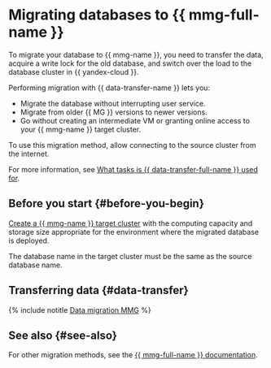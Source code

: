 # Migrating databases to {{ mmg-full-name }}

To migrate your database to {{ mmg-name }}, you need to transfer the data, acquire a write lock for the old database, and switch over the load to the database cluster in {{ yandex-cloud }}.

Performing migration with {{ data-transfer-name }} lets you:

* Migrate the database without interrupting user service.
* Migrate from older {{ MG }} versions to newer versions.
* Go without creating an intermediate VM or granting online access to your {{ mmg-name }} target cluster.

To use this migration method, allow connecting to the source cluster from the internet.

For more information, see [What tasks is {{ data-transfer-full-name }} used for](../concepts/use-cases.md).

## Before you start {#before-you-begin}

[Create a {{ mmg-name }} target cluster](../../managed-mongodb/operations/cluster-create.md) with the computing capacity and storage size appropriate for the environment where the migrated database is deployed.

The database name in the target cluster must be the same as the source database name.

## Transferring data {#data-transfer}

{% include notitle [Data migration MMG](../../_tutorials/datatransfer/managed-mongodb.md) %}

## See also {#see-also}

For other migration methods, see the [{{ mmg-full-name }} documentation](../../managed-mongodb/tutorials/data-migration.md).